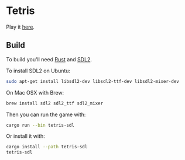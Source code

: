 # Tetris

Play it [here](http://tetris.ael.red/).

## Build

To build you'll need [Rust](http://www.rust-lang.org/) and [SDL2](https://www.libsdl.org/index.php).

To install SDL2 on Ubuntu:
```sh
sudo apt-get install libsdl2-dev libsdl2-ttf-dev libsdl2-mixer-dev
```

On Mac OSX with Brew:
```sh
brew install sdl2 sdl2_ttf sdl2_mixer
```

Then you can run the game with:
```sh
cargo run --bin tetris-sdl
```

Or install it with:
```sh
cargo install --path tetris-sdl
tetris-sdl
```
